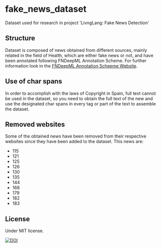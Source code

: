 # fake_news_dataset

Dataset used for research in project 'LivngLang: Fake News Detection'

## Structure

Dataset is composed of news obtained from different sources, mainly related in the field of Health, which are either fake news or not, and have been annotated following FNDeepML Annotation Scheme. 
For further information look in the [FNDeepML Annotation Scheeme Website](https://sites.google.com/view/livinglangannotationscheme/about-the-scheme).

## Use of char spans

In order to accomplish with the laws of Copyright in Spain, full text cannot be used in the dataset, so you need to obtain the full text of the new and use the 
designated char spans in every tag or part of the text to assemble the dataset.

## Removed websites 

Some of the obtained news have been removed from their respective websites since they have been added to the dataset. This news are:

* 115
* 121
* 125
* 126
* 130
* 135
* 144
* 168
* 179
* 182
* 183

## License

Under MIT license.



[![DOI](https://zenodo.org/badge/303954824.svg)](https://zenodo.org/badge/latestdoi/303954824)

